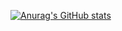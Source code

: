 [![Anurag's GitHub stats](https://github-readme-stats.vercel.app/api?username=limi58)](https://github.com/anuraghazra/github-readme-stats)
